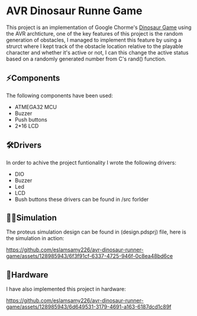 # AVR Dinosaur Runne Game
This project is an implementation of Google Chorme's [Dinosaur Game](#https://en.wikipedia.org/wiki/Dinosaur_Game) using the AVR archticture, one of the key features of this project is the
random generation of obstacles, I managed to implement this feature by using a strurct where I kept track of the obstacle location relative to the playable character and whether it's
active or not, I can this change the active status based on a randomly generated number from C's rand() function.

## ⚡Components
 The following components have been used:
 * ATMEGA32 MCU
 * Buzzer
 * Push buttons
 * 2*16 LCD

## 🛠️Drivers
In order to achive the project funtionality I wrote the following drivers:
* DIO
* Buzzer
* Led
* LCD
* Bush buttons
these drivers can be found in /src forlder

## 👨‍💻Simulation
The proteus simulation design can be found in (design.pdsprj) file, here is the simulation in action:

https://github.com/eslamsamy226/avr-dinosaur-runner-game/assets/128985943/6f3f91cf-6337-4725-946f-0c8ea48bd6ce



## 🔳Hardware
I have also implemented this project in hardware:


https://github.com/eslamsamy226/avr-dinosaur-runner-game/assets/128985943/6d649531-3179-4691-a163-6187dcd1c89f

